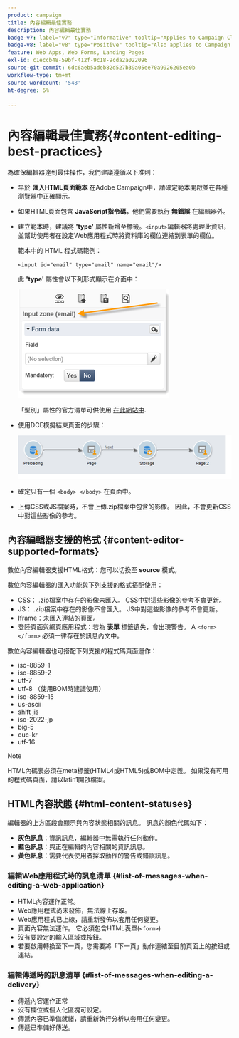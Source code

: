 ```yaml
---
product: campaign
title: 內容編輯最佳實務
description: 內容編輯最佳實務
badge-v7: label="v7" type="Informative" tooltip="Applies to Campaign Classic v7"
badge-v8: label="v8" type="Positive" tooltip="Also applies to Campaign v8"
feature: Web Apps, Web Forms, Landing Pages
exl-id: c1eccb48-59bf-412f-9c18-9cda2a022096
source-git-commit: 6dc6aeb5adeb82d527b39a05ee70a9926205ea0b
workflow-type: tm+mt
source-wordcount: '548'
ht-degree: 6%

---
```


# 內容編輯最佳實務{#content-editing-best-practices}



為確保編輯器達到最佳操作，我們建議遵循以下准則：

* 早於 **匯入HTML頁面範本** 在Adobe Campaign中，請確定範本開啟並在各種瀏覽器中正確顯示。
* 如果HTML頁面包含 **JavaScript指令碼**，他們需要執行 **無錯誤** 在編輯器外。
* 建立範本時，建議將 **&#39;type&#39;** 屬性新增至標籤。`<input>`編輯器將處理此資訊，並幫助使用者在設定Web應用程式時將資料庫的欄位連結到表單的欄位。

   範本中的 HTML 程式碼範例：

   ```
   <input id="email" type="email" name="email"/>
   ```

   此 **&#39;type&#39;** 屬性會以下列形式顯示在介面中：

   ![](assets/dce_sidebar_inputtypechanges.png)

   「型別」屬性的官方清單可供使用 [在此網站中](https://www.w3schools.com/tags/att_input_type.asp).

* 使用DCE模擬結束頁面的步驟：

   ![](assets/dce_enchainement.png)

* 確定只有一個 `<body> </body>` 在頁面中。
* 上傳CSS或JS檔案時，不會上傳.zip檔案中包含的影像。 因此，不會更新CSS中對這些影像的參考。

## 內容編輯器支援的格式 {#content-editor-supported-formats}

數位內容編輯器支援HTML格式：您可以切換至 **source** 模式。

數位內容編輯器的匯入功能與下列支援的格式搭配使用：

* CSS： .zip檔案中存在的影像未匯入。 CSS中對這些影像的參考不會更新。
* JS： .zip檔案中存在的影像不會匯入。 JS中對這些影像的參考不會更新。
* Iframe：未匯入連結的頁面。
* 登陸頁面與網頁應用程式：若為 **表單** 標籤遺失，會出現警告。 A `<form> </form>` 必須一律存在於訊息內文中。

數位內容編輯器也可搭配下列支援的程式碼頁面運作：

* iso-8859-1
* iso-8859-2
* utf-7
* utf-8 （使用BOM時建議使用）
* iso-8859-15
* us-ascii
* shift jis
* iso-2022-jp
* big-5
* euc-kr
* utf-16

>[!NOTE]
>
>HTML內碼表必須在meta標籤(HTML4或HTML5)或BOM中定義。 如果沒有可用的程式碼頁面，請以latin1開啟檔案。

## HTML內容狀態 {#html-content-statuses}

編輯器的上方區段會顯示與內容狀態相關的訊息。 訊息的顏色代碼如下：

* **灰色訊息**：資訊訊息，編輯器中無需執行任何動作。
* **藍色訊息**：與正在編輯的內容相關的資訊訊息。
* **黃色訊息**：需要代表使用者採取動作的警告或錯誤訊息。

### 編輯Web應用程式時的訊息清單 {#list-of-messages-when-editing-a-web-application}

* HTML內容運作正常。
* Web應用程式尚未發佈，無法線上存取。
* Web應用程式已上線，請重新發佈以套用任何變更。
* 頁面內容無法運作。 它必須包含HTML表單(`<form>`)
* 沒有要設定的輸入區域或按鈕。
* 若要啟用轉換至下一頁，您需要將「下一頁」動作連結至目前頁面上的按鈕或連結。

### 編輯傳遞時的訊息清單 {#list-of-messages-when-editing-a-delivery}

* 傳遞內容運作正常
* 沒有欄位或個人化區塊可設定。
* 傳遞內容已準備就緒，請重新執行分析以套用任何變更。
* 傳遞已準備好傳送。
